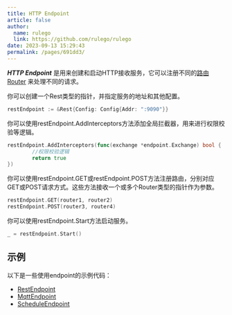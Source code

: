 ```yaml
---
title: HTTP Endpoint
article: false
author: 
  name: rulego
  link: https://github.com/rulego/rulego
date: 2023-09-13 15:29:43
permalink: /pages/691dd3/
---
```



***HTTP Endpoint*** 是用来创建和启动HTTP接收服务，它可以注册不同的[路由Router](/pages/45008b/) 来处理不同的请求。   

你可以创建一个Rest类型的指针，并指定服务的地址和其他配置。

```go
restEndpoint := &Rest{Config: Config{Addr: ":9090"}}
```

你可以使用restEndpoint.AddInterceptors方法添加全局拦截器，用来进行权限校验等逻辑。

```go
restEndpoint.AddInterceptors(func(exchange *endpoint.Exchange) bool {
		//权限校验逻辑
		return true
})
```

你可以使用restEndpoint.GET或restEndpoint.POST方法注册路由，分别对应GET或POST请求方式。这些方法接收一个或多个Router类型的指针作为参数。

```go
restEndpoint.GET(router1, router2)
restEndpoint.POST(router3, router4)
```

你可以使用restEndpoint.Start方法启动服务。

```go
_ = restEndpoint.Start()
```

## 示例

以下是一些使用endpoint的示例代码：
- [RestEndpoint](https://github.com/rulego/rulego/tree/main/examples/http_endpoint/http_endpoint.go)
- [MqttEndpoint](https://github.com/rulego/rulego/tree/main/endpoint/mqtt/mqtt_test.go)
- [ScheduleEndpoint](https://github.com/rulego/rulego/tree/main/endpoint/schedule/schedule_test.go)